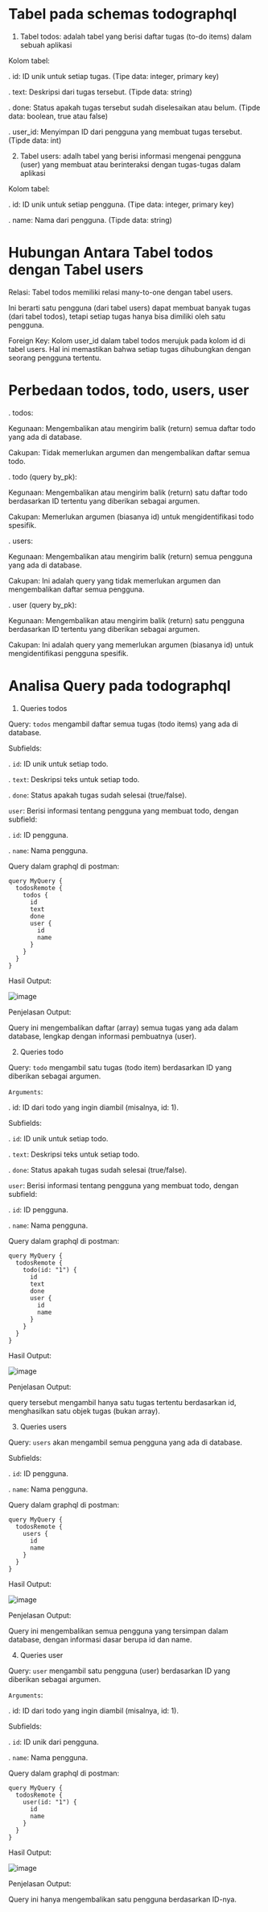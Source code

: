 # Tabel pada schemas todographql

1. Tabel todos: adalah tabel yang berisi daftar tugas (to-do items) dalam sebuah aplikasi

Kolom tabel: 

. id: ID unik untuk setiap tugas. (Tipe data: integer, primary key)

. text: Deskripsi dari tugas tersebut. (Tipde data: string)

. done: Status apakah tugas tersebut sudah diselesaikan atau belum. (Tipde data: boolean, true atau false)

. user_id: Menyimpan ID dari pengguna yang membuat tugas tersebut. (Tipde data: int)

2. Tabel users:  adalh tabel yang berisi informasi mengenai pengguna (user) yang membuat atau berinteraksi dengan tugas-tugas dalam aplikasi

Kolom tabel: 

. id: ID unik untuk setiap pengguna. (Tipe data: integer, primary key)

. name: Nama dari pengguna. (Tipde data: string)

# Hubungan Antara Tabel todos dengan Tabel users

Relasi: Tabel todos memiliki relasi many-to-one dengan tabel users. 

Ini berarti satu pengguna (dari tabel users) dapat membuat banyak tugas (dari tabel todos), tetapi setiap tugas hanya bisa dimiliki oleh satu pengguna.

Foreign Key: Kolom user_id dalam tabel todos merujuk pada kolom id di tabel users. Hal ini memastikan bahwa setiap tugas dihubungkan dengan seorang pengguna tertentu.

# Perbedaan todos, todo, users, user

. todos: 

Kegunaan: Mengembalikan atau mengirim balik (return) semua daftar todo yang ada di database.

Cakupan: Tidak memerlukan argumen dan mengembalikan daftar semua todo.

. todo (query by_pk):

Kegunaan: Mengembalikan atau mengirim balik (return) satu daftar todo berdasarkan ID tertentu yang diberikan sebagai argumen.

Cakupan: Memerlukan argumen (biasanya id) untuk mengidentifikasi todo spesifik.

. users:

Kegunaan: Mengembalikan atau mengirim balik (return) semua pengguna yang ada di database.

Cakupan: Ini adalah query yang tidak memerlukan argumen dan mengembalikan daftar semua pengguna.

. user (query by_pk):

Kegunaan: Mengembalikan atau mengirim balik (return) satu pengguna berdasarkan ID tertentu yang diberikan sebagai argumen.

Cakupan: Ini adalah query yang memerlukan argumen (biasanya id) untuk mengidentifikasi pengguna spesifik.

# Analisa Query pada todographql

1. Queries todos

Query: `todos` mengambil daftar semua tugas (todo items) yang ada di database.

Subfields:

. `id`: ID unik untuk setiap todo.

. `text`: Deskripsi teks untuk setiap todo.

. `done`: Status apakah tugas sudah selesai (true/false).

`user`: Berisi informasi tentang pengguna yang membuat todo, dengan subfield:

. `id`: ID pengguna.

. `name`: Nama pengguna.

Query dalam graphql di postman:

```
query MyQuery {
  todosRemote {
    todos {
      id
      text
      done
      user {
        id
        name
      }
    }
  }
}

```
Hasil Output:

![image](https://github.com/user-attachments/assets/a504e886-32e1-4f77-99a6-f478361790de)

Penjelasan Output:

Query ini mengembalikan daftar (array) semua tugas yang ada dalam database, lengkap dengan informasi pembuatnya (user).

2. Queries todo

Query: `todo` mengambil satu tugas (todo item) berdasarkan ID yang diberikan sebagai argumen.

`Arguments`:

. id: ID dari todo yang ingin diambil (misalnya, id: 1).

Subfields:

. `id`: ID unik untuk setiap todo.

. `text`: Deskripsi teks untuk setiap todo.

. `done`: Status apakah tugas sudah selesai (true/false).

`user`: Berisi informasi tentang pengguna yang membuat todo, dengan subfield:

. `id`: ID pengguna.

. `name`: Nama pengguna.

Query dalam graphql di postman:

```
query MyQuery {
  todosRemote {
    todo(id: "1") {
      id
      text
      done
      user {
        id
        name
      }
    }
  }
}
```
Hasil Output:

![image](https://github.com/user-attachments/assets/cf5ffe4b-7854-4fb9-b09f-716b931f681b)

Penjelasan Output:

query tersebut mengambil hanya satu tugas tertentu berdasarkan id, menghasilkan satu objek tugas (bukan array).

3. Queries users

Query: `users` akan mengambil semua pengguna yang ada di database.

Subfields:

. `id`: ID pengguna.

. `name`: Nama pengguna.

Query dalam graphql di postman:

```
query MyQuery {
  todosRemote {
    users {
      id
      name
    }
  }
}
```
Hasil Output:

![image](https://github.com/user-attachments/assets/3fcaf3c1-6a1a-483a-9547-0c0e510f5c51)

Penjelasan Output:

Query ini mengembalikan semua pengguna yang tersimpan dalam database, dengan informasi dasar berupa id dan name.

4. Queries user

Query: `user` mengambil satu pengguna (user) berdasarkan ID yang diberikan sebagai argumen.

`Arguments`:

. id: ID dari todo yang ingin diambil (misalnya, id: 1).

Subfields:

. `id`: ID unik dari pengguna.

. `name`: Nama pengguna.

Query dalam graphql di postman:

```
query MyQuery {
  todosRemote {
    user(id: "1") {
      id
      name
    }
  }
}
```
Hasil Output:

![image](https://github.com/user-attachments/assets/116e6ac5-3516-4c60-bf42-632ec0a68bf4)

Penjelasan Output:

Query ini hanya mengembalikan satu pengguna berdasarkan ID-nya.

